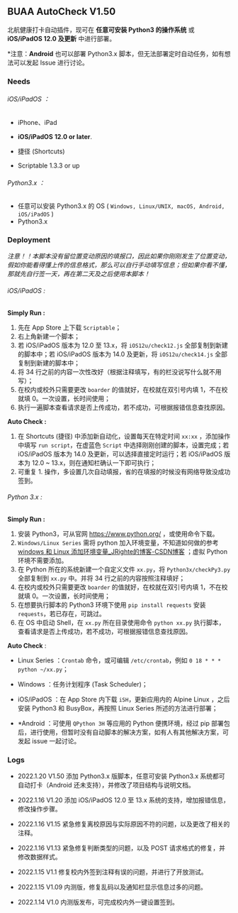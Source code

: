 ## BUAA AutoCheck V1.50

北航健康打卡自动插件，现可在 **任意可安装 Python3 的操作系统** 或 **iOS/iPadOS 12.0 及更新** 中进行部署。



*注意：**Android** 也可以部署 Python3.x 脚本，但无法部署定时自动任务，如有想法可以发起 Issue 进行讨论。



### Needs

###### iOS/iPadOS ：

- iPhone、iPad

- **iOS/iPadOS** **12.0 or later**.
- 捷径 (Shortcuts)
- Scriptable 1.3.3 or up



###### Python3.x ：

- 任意可以安装 Python3.x 的 OS ( `Windows, Linux/UNIX, macOS, Android, iOS/iPadOS` )
- Python3.x



### Deployment

*注意！！本脚本没有留位置变动原因的填报口，因此如果你刚刚发生了位置变动，假如你能看得懂上传的信息格式，那么可以自行手动填写信息；但如果你看不懂，那就先自行签一天，再在第二天及之后使用本脚本！*



###### iOS/iPadOS :

**Simply Run :**

1. 先在 App Store 上下载 `Scriptable`；
2. 右上角新建一个脚本；
3. 若 iOS/iPadOS 版本为 12.0 至 13.x，将 `iOS12u/check12.js` 全部复制到新建的脚本中；若 iOS/iPadOS 版本为 14.0 及更新，将 `iOS12u/check14.js` 全部复制到新建的脚本中；
4. 将 34 行之前的内容一次性改好（根据注释填写，有的栏没说写什么就不用写）；
5. 在校内或校外只需要更改 `boarder` 的值就好，在校就在双引号内填 1，不在校就填 0。一次设置，长时间使用；
6. 执行一遍脚本查看请求是否上传成功，若不成功，可根据报错信息查找原因。

**Auto Check :**

1. 在 Shortcuts (捷径) 中添加新自动化，设置每天在特定时间 `xx:xx` ，添加操作中填写 `run script`，在虚蓝色 `Script` 中选择刚刚创建的脚本，设置完成；若 iOS/iPadOS 版本为 14.0 及更新，可以选择直接定时运行；若 iOS/iPadOS 版本为 12.0 ~ 13.x，则在通知栏确认一下即可执行；
2. 可重复 1. 操作，多设置几次自动填报，省的在填报的时候没有网络导致没成功签到。



###### Python 3.x :

**Simply Run :**

1. 安装 Python3，可从官网 https://www.python.org/ ，或使用命令下载。
2. `Windows/Linux Series` 需将 python 加入环境变量，不知道如何做的参考 [windows 和 Linux 添加环境变量_JRighte的博客-CSDN博客](https://blog.csdn.net/weixin_38507462/article/details/101771996) ；虚拟 Python 环境不需要添加。
3. 在 Python 所在的系统新建一个自定义文件 `xx.py`，将 `Python3x/checkPy3.py` 全部复制到 `xx.py` 中。并将 34 行之前的内容按照注释填好；
4. 在校内或校外只需要更改 `boarder` 的值就好，在校就在双引号内填 1，不在校就填 0。一次设置，长时间使用；
5. 在想要执行脚本的 Python3 环境下使用 `pip install requests` 安装 `requests`，若已存在，可跳过。
6. 在 OS 中启动 Shell，在 `xx.py` 所在目录使用命令 `python xx.py` 执行脚本，查看请求是否上传成功，若不成功，可根据报错信息查找原因。

**Auto Check** :

- Linux Series ：`Crontab` 命令，或可编辑 `/etc/crontab`，例如 `0 18 * * * python ~/xx.py`；
- Windows ：任务计划程序 (Task Scheduler)；
- iOS/iPadOS ：在 App Store 内下载 `iSH`，更新应用内的 Alpine Linux ，之后安装 Python3 和 BusyBox，再按照 Linux Series 所述的方法进行部署；

- *Android ：可使用 `QPython 3H` 等应用的 Python 便携环境，经过 pip 部署包后，进行使用，但暂时没有自动脚本的解决方案，如有人有其他解决方案，可发起 issue 一起讨论。



### Logs

- 2022.1.20 V1.50 添加 Python3.x 版脚本，任意可安装 Python3.x 系统都可自动打卡（Android 还未支持），并修改了项目结构与说明文档。

- 2022.1.16 V1.20 添加 iOS/iPadOS 12.0 至 13.x 系统的支持，增加报错信息，修改操作步骤。

- 2022.1.16 V1.15 紧急修复离校原因与实际原因不符的问题，以及更改了相关的注释。

- 2022.1.16 V1.13 紧急修复判断类型的问题，以及 POST 请求格式的修复，并修改数据样式。

- 2022.1.15 V1.1 修复校内外签到注释有误的问题，并进行了开放测试。

- 2022.1.15 V1.09 内测版，修复乱码以及通知栏显示信息过多的问题。

- 2022.1.14 V1.0 内测版发布，可完成校内外一键设置签到。
